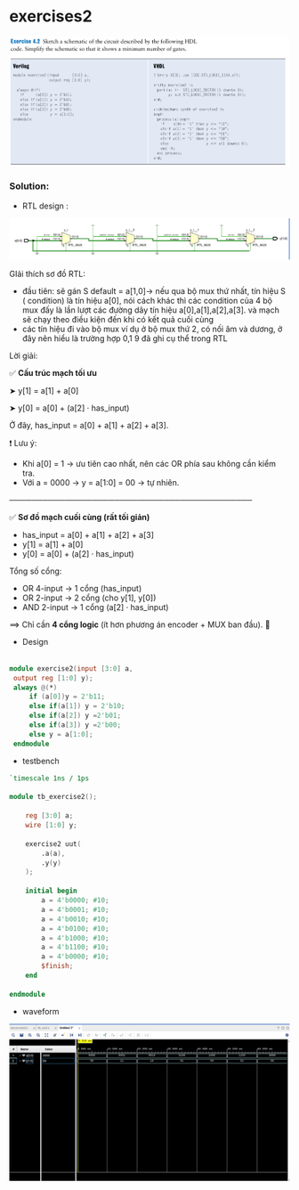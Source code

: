 # exercises2

![Exercise Prompt](EXERCISE2.png)

### Solution:

- RTL design :

![RTL_desisgn.png](RTL_design.png)

GIải thích sơ đồ RTL: 

- đầu tiên: sẽ gán S default = a[1,0]→ nếu qua bộ mux thứ nhất, tín hiệu S ( condition) là tín hiệu a[0], nói cách khác thì các condition của 4 bộ mux đấy là lần lượt các đường dây tín hiệu a[0],a[1],a[2],a[3]. và mạch sẽ chạy theo điều kiện đến khi có kết quả cuối cùng
- các tín hiệu đi vào bộ mux ví dụ ở bộ mux thứ 2, có nối âm và dương, ở đây nên hiểu là trường hợp 0,1 9 đã ghi cụ thể trong RTL

Lời giải: 

✅ **Cấu trúc mạch tối ưu**

➤ y[1] = a[1] + a[0]

➤ y[0] = a[0] + (a[2] · has_input)

Ở đây, has_input = a[0] + a[1] + a[2] + a[3].

❗ Lưu ý:

- Khi a[0] = 1 → ưu tiên cao nhất, nên các OR phía sau không cần kiểm tra.
- Với a = 0000 → y = a[1:0] = 00 → tự nhiên.

────────────────────────────────────────────

✅ **Sơ đồ mạch cuối cùng (rất tối giản)**

- has_input = a[0] + a[1] + a[2] + a[3]
- y[1] = a[1] + a[0]
- y[0] = a[0] + (a[2] · has_input)

Tổng số cổng:

- OR 4-input → 1 cổng (has_input)
- OR 2-input → 2 cổng (cho y[1], y[0])
- AND 2-input → 1 cổng (a[2] · has_input)

==> Chỉ cần **4 cổng logic** (ít hơn phương án encoder + MUX ban đầu). 🎯

- Design

```verilog

module exercise2(input [3:0] a,
 output reg [1:0] y);
 always @(*)
     if (a[0])y = 2'b11;
     else if(a[1]) y = 2'b10;
     else if(a[2]) y =2'b01;
     else if(a[3]) y =2'b00;
     else y = a[1:0];
 endmodule
```

- testbench

```verilog
`timescale 1ns / 1ps

module tb_exercise2();

    reg [3:0] a;
    wire [1:0] y;

    exercise2 uut(
        .a(a), 
        .y(y)
    );
    
    initial begin
        a = 4'b0000; #10;   
        a = 4'b0001; #10;   
        a = 4'b0010; #10;   
        a = 4'b0100; #10;   
        a = 4'b1000; #10;   
        a = 4'b1100; #10;   
        a = 4'b0000; #10;   
        $finish;
    end

endmodule

```

- waveform

![WAVEFORM.png](WAVEFORM.png)